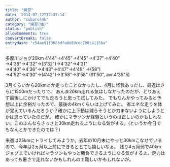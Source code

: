 ```yaml
---
title: "練習"
date: '2014-07-12T17:37:14'
author: "subaru44k"
category: "練習(強)"
status: "publish"
allowComments: true
convertBreaks: false
entryHash: "c54ae91f368bdfa8e89cec700c41156a"
---
```

多摩川ジョグ20km
4'44"→4'45"→4'45"→4'37"→4'40"
→4'38"→4'32"→(3'32")→4'32"→4'31"
→4'40"→4'36"→4'43"→4'47"→4'49"
→(58")
→4'52"→4'30"→(4'42")→3'58"→3'58"
(91'50", avr.4'35"5)

3月くらいから20kmとか走ったことなかったし、4月に怪我あったし、最近はさらに1500mだったりで、
あんま20km走れる気はしなかったのだが、とりあえず最後しにかけてでも走ろうと思って試してみた。
でもなんかやってみると予想以上に余裕だったので、最後の4kmくらいは上げてみた。
省エネな走りを体が覚えているんだろうか？確かに上下動は減らそうとか力まないようにしようとかは思っていたのだが。
確かにマラソンが経験というのは正しいのかもしれない。このぶんならさっさと30km走れるようになる気がする。(というか今日でもなんとかできたのでは？)

来週は25kmにトライしてみようか。去年の10月末にやっと30kmこなせているので、今年は2ヵ月以上前にできるととても嬉しいなぁ。
残り4ヵ月弱で40kmジョグまでいければマラソンもやっと勝負できるようになる気がするよ。走力はあっても暑さで走れないかもしれんので難しいかもしれないが。
